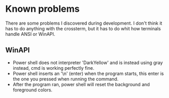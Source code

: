 # Known problems

There are some problems I discovered during development. I don't think it has to do anything with
the crossterm, but it has to do whit how terminals handle ANSI or WinAPI. 

## WinAPI

- Power shell does not interpreter 'DarkYellow' and is instead using gray instead, cmd is working perfectly fine.
- Power shell inserts an '\n' (enter) when the program starts, this enter is the one you pressed when running the command.
- After the program ran, power shell will reset the background and foreground colors.
